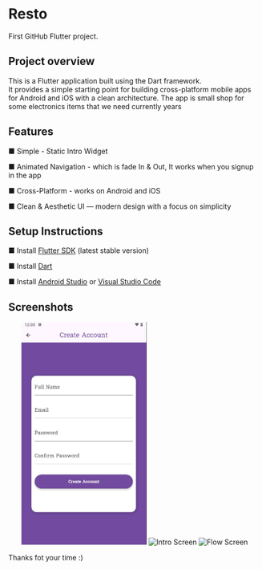 # Resto

First GitHub Flutter project.

## Project overview

This is a Flutter application built using the Dart framework.  
It provides a simple starting point for building cross-platform mobile apps for Android and iOS with a clean architecture.
The app is small shop for some electronics items that we need currently years

## Features 

■ Simple - Static Intro Widget

■ Animated Navigation - which is fade In & Out, It works when you signup in the app

■ Cross-Platform - works on Android and iOS  

■ Clean & Aesthetic UI — modern design with a focus on simplicity



## Setup Instructions 

■ Install [Flutter SDK](https://docs.flutter.dev/get-started/install) (latest stable version)

■ Install [Dart](https://dart.dev/get-dart)

■ Install [Android Studio](https://developer.android.com/studio) or [Visual Studio Code](https://code.visualstudio.com/)


##  Screenshots

<p align="center">
  <img src="asset\screenshots\screenshot_1.jpg" alt="Home Screen" width="250"/>
  <img src="asset\screenshots\Screenshot_2" alt="Intro Screen" width="250"/>
  <img src="asset\screenshots\Screenshot_3" alt="Flow Screen" width="250"/>
</p>


Thanks fot your time :)
